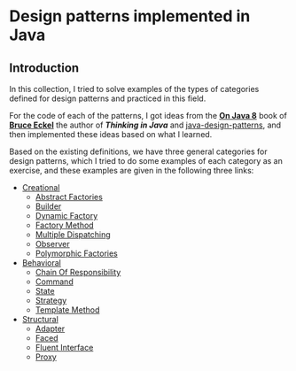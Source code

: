 # Design patterns implemented in Java

## Introduction
In this collection, I tried to solve examples of the types of categories defined for design patterns and practiced in this field.

For the code of each of the patterns, I got ideas from the __[On Java 8](https://leanpub.com/onjava8)__ book of __[Bruce Eckel](https://leanpub.com/u/BruceEckel)__ the author of __*Thinking in Java*__ and [
java-design-patterns](https://github.com/iluwatar/java-design-patterns), and then implemented these ideas based on what I learned.

Based on the existing definitions, we have three general categories for design patterns, which I tried to do some examples of each category as an exercise, and these examples are given in the following three links:

* [Creational](https://github.com/RahaShafaei/JavaPatterns/tree/master/src/patterns/Creational)
    * [Abstract Factories](https://github.com/RahaShafaei/JavaPatterns/tree/master/src/patterns/Creational/abstractFactories)
    * [Builder](https://github.com/RahaShafaei/JavaPatterns/tree/master/src/patterns/Creational/builder)
    * [Dynamic Factory](https://github.com/RahaShafaei/JavaPatterns/tree/master/src/patterns/Creational/dynamicFactory)
    * [Factory Method](https://github.com/RahaShafaei/JavaPatterns/tree/master/src/patterns/Creational/factoryMethod)
    * [Multiple Dispatching](https://github.com/RahaShafaei/JavaPatterns/tree/master/src/patterns/Creational/multipleDispatching)
    * [Observer](https://github.com/RahaShafaei/JavaPatterns/tree/master/src/patterns/Creational/observer)
    * [Polymorphic Factories](https://github.com/RahaShafaei/JavaPatterns/tree/master/src/patterns/Creational/polymorphicFactories)
* [Behavioral](https://github.com/RahaShafaei/JavaPatterns/tree/master/src/patterns/behavioral)
    * [Chain Of Responsibility](https://github.com/RahaShafaei/JavaPatterns/tree/master/src/patterns/behavioral/chainOfResponsibility)
    * [Command](https://github.com/RahaShafaei/JavaPatterns/tree/master/src/patterns/behavioral/command)
    * [State](https://github.com/RahaShafaei/JavaPatterns/tree/master/src/patterns/behavioral/state)
    * [Strategy](https://github.com/RahaShafaei/JavaPatterns/tree/master/src/patterns/behavioral/strategy)
    * [Template Method](https://github.com/RahaShafaei/JavaPatterns/tree/master/src/patterns/behavioral/templateMethod)
* [Structural](https://github.com/RahaShafaei/JavaPatterns/tree/master/src/patterns/structural)
    * [Adapter](https://github.com/RahaShafaei/JavaPatterns/tree/master/src/patterns/structural/adapter)
    * [Faced](https://github.com/RahaShafaei/JavaPatterns/tree/master/src/patterns/structural/faced)
    * [Fluent Interface](https://github.com/RahaShafaei/JavaPatterns/tree/master/src/patterns/structural/fluentInterface)
    * [Proxy](https://github.com/RahaShafaei/JavaPatterns/tree/master/src/patterns/structural/proxy)

